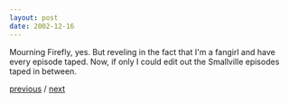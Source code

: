 ```yaml
---
layout: post
date: 2002-12-16
---
```


Mourning Firefly, yes. But reveling in the fact that I'm a fangirl and have every episode taped. Now, if only I could edit out the Smallville episodes taped in between.

<a href="{{page.previous.url}}">previous</a> / <a href="{{page.next.url}}">next</a>
